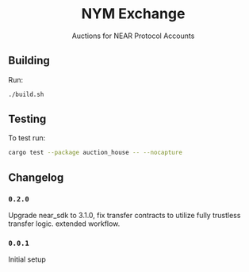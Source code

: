 <div align="center">
  <h1>
    NYM Exchange
  </h1>
  <p>
  Auctions for NEAR Protocol Accounts
  </p>
</div>

## Building
Run:
```bash
./build.sh
```

## Testing
To test run:
```bash
cargo test --package auction_house -- --nocapture
```

## Changelog

### `0.2.0`

Upgrade near_sdk to 3.1.0, fix transfer contracts to utilize fully trustless transfer logic. extended workflow.

### `0.0.1`

Initial setup